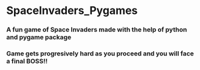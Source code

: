 # SpaceInvaders_Pygames

### A fun game of Space Invaders made with the help of python and pygame package 
### Game gets progresively hard as you proceed and you will face a final BOSS!!
